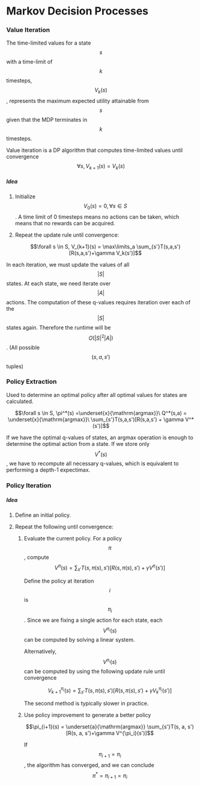 # Markov Decision Processes



### Value Iteration

The time-limited values for a state $$s$$ with a time-limit of $$k$$ timesteps, $$V_k(s)$$, represents the maximum expected utility attainable from $$s$$ given that the MDP terminates in $$k$$ timesteps.

Value iteration is a DP algorithm that computes time-limited values until convergence $$\forall s, V_{k+1}(s) = V_k(s)$$

##### Idea

1. Initialize $$V_0(s) = 0, \forall s \in S$$. A time limit of 0 timesteps means no actions can be taken, which means that no rewards can be acquired.

2. Repeat the update rule until convergence:

   $$\forall s \in S, V_{k+1}(s) = \max\limits_a \sum_{s'}T(s,a,s')[R(s,a,s')+\gamma V_k(s')]$$

In each iteration, we must update the values of all $$|S|$$ states. At each state, we need iterate over $$|A|$$ actions. The computation of these q-values requires iteration over each of the $$|S|$$ states again. Therefore the runtime will be $$O(|S|^2|A|)$$. (All possible $$(s, a, s')$$ tuples)



### Policy Extraction

Used to determine an optimal policy after all optimal values for states are calculated. 

$$\forall s \in S, \pi^*(s) =\underset{x}{\mathrm{argmax}}\  Q^*(s,a) = \underset{x}{\mathrm{argmax}}\  \sum_{s'}T(s,a,s')[R(s,a,s') + \gamma V^*(s')]$$

If we have the optimal q-values of states, an argmax operation is enough to determine the optimal action from a state. If we store only $$V^*(s)$$, we have to recompute all necessary q-values, which is equivalent to performing a depth-1 expectimax.



### Policy Iteration

##### Idea

1. Define an initial policy.

2. Repeat the following until convergence:

   1. Evaluate the current policy. For a policy $$\pi$$, compute $$V^{\pi}(s)= \sum_{s'}T(s,\pi(s),s')[R(s,\pi(s),s')+\gamma V^{\pi}(s')]$$ 

      Define the policy at iteration $$i$$ is $$\pi_{i}$$. Since we are fixing a single action for each state, each $$V^{\pi_i}(s)$$ can be computed by solving a linear system. 

      Alternatively, $$V^{\pi_i}(s)$$ can be computed by using the following update rule until convergence

      $$V^{\pi_i}_{k+1}(s) = \sum_{s'}T(s,\pi(s), s')[R(s,\pi(s),s') + \gamma V_{k}^{\pi_i}(s')]$$

      The second method is typically slower in practice.

   2. Use policy improvement to generate a better policy

      $$\pi_{i+1}(s) = \underset{a}{\mathrm{argmax}} \sum_{s'}T(s, a, s')[R(s, a, s')+\gamma V^{\pi_i}(s')]$$

      If $$\pi_{i+1} = \pi_i$$, the algorithm has converged, and we can conclude $$\pi^* = \pi_{i+1} = \pi_{i}$$

